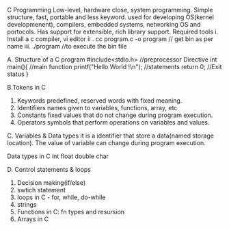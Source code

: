 C Programming
Low-level, hardware close, system programming.
Simple structure, fast, portable and less keyword.
used for developing OS(kernel developmenent), compilers, embedded systems, networking OS and portocols.
Has support for extensible, rich library support.
Required tools
i. Install a c compiler, vi editor
ii . cc program.c -o program // get bin as per name
iii. ./program  //to execute the bin file

A. Structure of a C program
#include<stdio.h>              //preprocessor Directive
int main(){                    //main function
    printf("Hello World !\n");  //statements
    return 0;                  //Exit status
}

B.Tokens in C

1. Keywords
predefined, reserved words with fixed meaning.
2. Identifiers
names given to variables, functions, array, etc
3. Constants
fixed values that do not change during program execution.
4. Operators
symbols that perform operations on variables and values.

C. Variables & Data types
it is a identifier that store a data(named storage location). The value of variable can change during program execution.

Data types in C
int
float
double
char

D. Control statements & loops

1. Decision making(if/else)
2. swtich statement
3. loops in C - for, while, do-while
4. strings
5. Functions in C: fn types and resursion
6. Arrays in C

